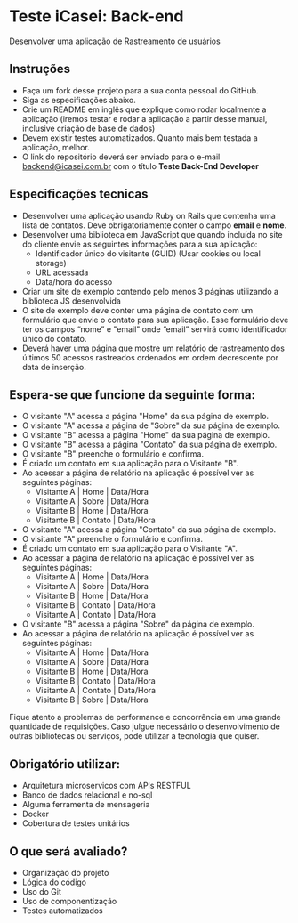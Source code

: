 # Teste iCasei: Back-end
Desenvolver uma aplicação de Rastreamento de usuários

## Instruções
- Faça um fork desse projeto para a sua conta pessoal do GitHub.
- Siga as especificações abaixo.
- Crie um README em inglês que explique como rodar localmente a aplicação (iremos testar e rodar a aplicação a partir desse manual, inclusive criação de base de dados)
- Devem existir testes automatizados. Quanto mais bem testada a aplicação, melhor.
- O link do repositório deverá ser enviado para o e-mail backend@icasei.com.br com o título **Teste Back-End Developer**

## Especificações tecnicas
- Desenvolver uma aplicação usando Ruby on Rails que contenha uma lista de contatos. Deve obrigatoriamente conter o campo **email** e **nome**.
- Desenvolver uma biblioteca em JavaScript que quando incluída no site do cliente envie as seguintes informações para a sua aplicação:
  - Identificador único do visitante (GUID) (Usar cookies ou local storage) 
  - URL acessada
  - Data/hora do acesso
- Criar um site de exemplo contendo pelo menos 3 páginas utilizando a biblioteca JS desenvolvida
- O site de exemplo deve conter uma página de contato com um formulário que envie o contato para sua aplicação. Esse formulário deve ter os campos “nome” e "email" onde “email” servirá como identificador único do contato.
- Deverá haver uma página que mostre um relatório de rastreamento  dos últimos 50 acessos rastreados ordenados em ordem decrescente por data de inserção.

## Espera-se que funcione da seguinte forma:
- O visitante "A" acessa a página "Home" da sua página de exemplo.
- O visitante "A" acessa a página de "Sobre" da sua página de exemplo.
- O visitante "B" acessa a página "Home" da sua página de exemplo.
- O visitante "B" acessa a página "Contato" da sua página de exemplo.
- O visitante "B" preenche o formulário e confirma.
- É criado um contato em sua aplicação para o Visitante "B".
- Ao acessar a página de relatório na aplicação é possível ver as seguintes páginas:
  - Visitante A | Home | Data/Hora
  - Visitante A | Sobre | Data/Hora
  - Visitante B | Home | Data/Hora
  - Visitante B | Contato | Data/Hora
- O visitante "A" acessa a página "Contato" da sua página de exemplo.
- O visitante "A" preenche o formulário e confirma.
- É criado um contato em sua aplicação para o Visitante "A".
- Ao acessar a página de relatório na aplicação é possível ver as seguintes páginas:
  - Visitante A | Home | Data/Hora
  - Visitante A | Sobre | Data/Hora
  - Visitante B | Home | Data/Hora
  - Visitante B | Contato | Data/Hora
  - Visitante A | Contato | Data/Hora
- O visitante "B" acessa a página "Sobre" da página de exemplo.
- Ao acessar a página de relatório na aplicação é possível ver as seguintes páginas:
  - Visitante A | Home | Data/Hora
  - Visitante A | Sobre | Data/Hora
  - Visitante B | Home | Data/Hora
  - Visitante B | Contato | Data/Hora
  - Visitante A | Contato | Data/Hora
  - Visitante B | Sobre | Data/Hora
  
Fique atento a problemas de performance e concorrência em uma grande quantidade de requisições. Caso julgue necessário o desenvolvimento de outras bibliotecas ou serviços, pode utilizar a tecnologia que quiser.

## Obrigatório utilizar:
- Arquitetura microservicos com APIs RESTFUL
- Banco de dados relacional e no-sql
- Alguma ferramenta de mensageria
- Docker
- Cobertura de testes unitários

## O que será avaliado?
- Organização do projeto
- Lógica do código
- Uso do Git
- Uso de componentização
- Testes automatizados
